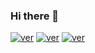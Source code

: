### Hi there 👋

[![ver](https://img.shields.io/badge/facebook%3A_namnee6-gray?style=flat&logo=facebook)](https://www.facebook.com/namnee6)
[![ver](https://img.shields.io/badge/tiktok%3A_%40.techphone-gray?style=flat&logo=tiktok)](https://www.tiktok.com/@_.techphone_/)
[![ver](https://img.shields.io/badge/ytb%3A_NamCzE-gray?style=flat&logo=youtube)](https://www.youtube.com/channel/UCGq0DDujQ9TynsGGLvfu-IA)
